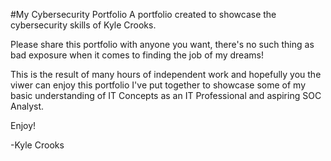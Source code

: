 #My Cybersecurity Portfolio
A portfolio created to showcase the cybersecurity skills of Kyle Crooks.

Please share this portfolio with anyone you want, there's no such thing as bad exposure when it comes to finding the job of my dreams!

This is the result of many hours of independent work and hopefully you the viwer can enjoy this portfolio I've put together to showcase some of my basic understanding of IT Concepts as an IT Professional and aspiring SOC Analyst.

Enjoy!

-Kyle Crooks
